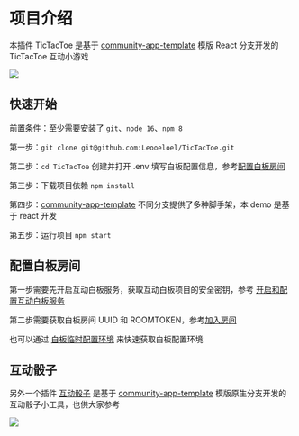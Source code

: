 # 项目介绍

本插件 TicTacToe 是基于 [community-app-template](https://github.com/netless-io/community-app-template) 模版 React 分支开发的 TicTacToe 互动小游戏

![](https://netless-docs.oss-cn-hangzhou.aliyuncs.com/Leo/TicTacToe.gif)
## 快速开始
前置条件：至少需要安装了 `git`、`node 16`、`npm 8`

第一步：`git clone git@github.com:Leooeloel/TicTacToe.git`

第二步：`cd TicTacToe` 创建并打开 .env 填写白板配置信息，参考[配置白板房间](https://github.com/Leooeloel/TicTacToe/tree/react#%E9%85%8D%E7%BD%AE%E7%99%BD%E6%9D%BF%E6%88%BF%E9%97%B4)

第三步：下载项目依赖 `npm install`

第四步：[community-app-template](https://github.com/netless-io/community-app-template) 不同分支提供了多种脚手架，本 demo 是基于 react 开发

第五步：运行项目 `npm start`



## 配置白板房间
 
 第一步需要先开启互动白板服务，获取互动白板项目的安全密钥，参考 [开启和配置互动白板服务](https://docs.agora.io/cn/whiteboard/enable_whiteboard?platform=Web)

第二步需要获取白板房间 UUID 和 ROOMTOKEN，参考[加入房间](https://docs.agora.io/cn/whiteboard/join_whiteboard_room_web)

也可以通过 [白板临时配置环境](https://workshop.netless.link) 来快速获取白板配置环境

## 互动骰子 

另外一个插件 [互动骰子](https://github.com/Leooeloel/dice) 是基于 [community-app-template](https://github.com/netless-io/community-app-template) 模版原生分支开发的互动骰子小工具，也供大家参考

![](https://netless-docs.oss-cn-hangzhou.aliyuncs.com/Leo/dice.gif)